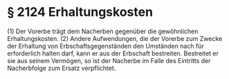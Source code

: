 # § 2124 Erhaltungskosten
(1) Der Vorerbe trägt dem Nacherben gegenüber die gewöhnlichen Erhaltungskosten.
(2) Andere Aufwendungen, die der Vorerbe zum Zwecke der Erhaltung von Erbschaftsgegenständen den Umständen nach für erforderlich halten darf, kann er aus der Erbschaft bestreiten. Bestreitet er sie aus seinem Vermögen, so ist der Nacherbe im Falle des Eintritts der Nacherbfolge zum Ersatz verpflichtet.